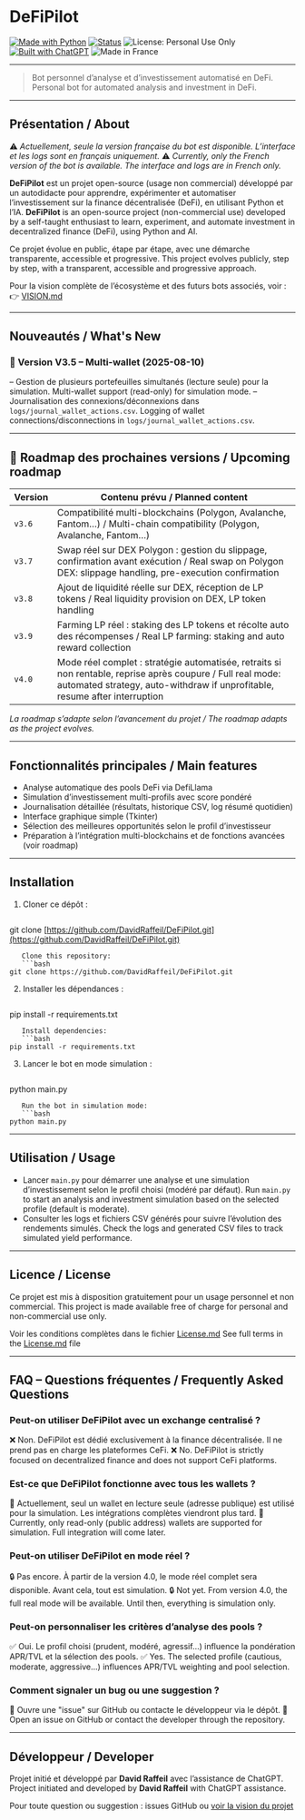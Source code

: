 # DeFiPilot

[![Made with Python](https://img.shields.io/badge/Made%20with-Python-3776AB?logo=python\&logoColor=white)](https://www.python.org/)
[![Status](https://img.shields.io/badge/status-stable-brightgreen)]()
![License: Personal Use Only](https://img.shields.io/badge/license-Personal--Use--Only-lightgrey)
[![Built with ChatGPT](https://img.shields.io/badge/built%20with-ChatGPT-10a37f?logo=openai\&logoColor=white)](https://openai.com/chatgpt)
![Made in France](https://img.shields.io/badge/Made%20in-France-blue?logo=france\&logoColor=white)

---

> Bot personnel d’analyse et d’investissement automatisé en DeFi.
> Personal bot for automated analysis and investment in DeFi.

---

## Présentation / About

⚠️ *Actuellement, seule la version française du bot est disponible. L’interface et les logs sont en français uniquement.*
⚠️ *Currently, only the French version of the bot is available. The interface and logs are in French only.*

**DeFiPilot** est un projet open-source (usage non commercial) développé par un autodidacte pour apprendre, expérimenter et automatiser l’investissement sur la finance décentralisée (DeFi), en utilisant Python et l’IA.
**DeFiPilot** is an open-source project (non-commercial use) developed by a self-taught enthusiast to learn, experiment, and automate investment in decentralized finance (DeFi), using Python and AI.

Ce projet évolue en public, étape par étape, avec une démarche transparente, accessible et progressive.
This project evolves publicly, step by step, with a transparent, accessible and progressive approach.

Pour la vision complète de l’écosystème et des futurs bots associés, voir :
👉 [VISION.md](https://github.com/DavidRaffeil/DeFiPilot/blob/main/VISION.md)

---

## Nouveautés / What's New

### 🔹 Version V3.5 – Multi-wallet (2025-08-10)

– Gestion de plusieurs portefeuilles simultanés (lecture seule) pour la simulation.
Multi-wallet support (read-only) for simulation mode.
– Journalisation des connexions/déconnexions dans `logs/journal_wallet_actions.csv`.
Logging of wallet connections/disconnections in `logs/journal_wallet_actions.csv`.

---

## 🚀 Roadmap des prochaines versions / Upcoming roadmap

| Version | Contenu prévu / Planned content                                                                                                                                                           |
| ------- | ----------------------------------------------------------------------------------------------------------------------------------------------------------------------------------------- |
| `v3.6`  | Compatibilité multi-blockchains (Polygon, Avalanche, Fantom…) / Multi-chain compatibility (Polygon, Avalanche, Fantom…)                                                                   |
| `v3.7`  | Swap réel sur DEX Polygon : gestion du slippage, confirmation avant exécution / Real swap on Polygon DEX: slippage handling, pre-execution confirmation                                   |
| `v3.8`  | Ajout de liquidité réelle sur DEX, réception de LP tokens / Real liquidity provision on DEX, LP token handling                                                                            |
| `v3.9`  | Farming LP réel : staking des LP tokens et récolte auto des récompenses / Real LP farming: staking and auto reward collection                                                             |
| `v4.0`  | Mode réel complet : stratégie automatisée, retraits si non rentable, reprise après coupure / Full real mode: automated strategy, auto-withdraw if unprofitable, resume after interruption |

*La roadmap s’adapte selon l’avancement du projet / The roadmap adapts as the project evolves.*

---

## Fonctionnalités principales / Main features

* Analyse automatique des pools DeFi via DefiLlama
* Simulation d’investissement multi-profils avec score pondéré
* Journalisation détaillée (résultats, historique CSV, log résumé quotidien)
* Interface graphique simple (Tkinter)
* Sélection des meilleures opportunités selon le profil d’investisseur
* Préparation à l’intégration multi-blockchains et de fonctions avancées (voir roadmap)

---

## Installation

1. Cloner ce dépôt :

   ```bash
   ```

git clone [https://github.com/DavidRaffeil/DeFiPilot.git](https://github.com/DavidRaffeil/DeFiPilot.git)

````
   Clone this repository:
   ```bash
git clone https://github.com/DavidRaffeil/DeFiPilot.git
````

2. Installer les dépendances :

   ```bash
   ```

pip install -r requirements.txt

````
   Install dependencies:
   ```bash
pip install -r requirements.txt
````

3. Lancer le bot en mode simulation :

   ```bash
   ```

python main.py

````
   Run the bot in simulation mode:
   ```bash
python main.py
````

---

## Utilisation / Usage

* Lancer `main.py` pour démarrer une analyse et une simulation d’investissement selon le profil choisi (modéré par défaut).
  Run `main.py` to start an analysis and investment simulation based on the selected profile (default is moderate).
* Consulter les logs et fichiers CSV générés pour suivre l’évolution des rendements simulés.
  Check the logs and generated CSV files to track simulated yield performance.

---

## Licence / License

Ce projet est mis à disposition gratuitement pour un usage personnel et non commercial.
This project is made available free of charge for personal and non-commercial use only.

Voir les conditions complètes dans le fichier [License.md](./License.md)
See full terms in the [License.md](./License.md) file

---

## FAQ – Questions fréquentes / Frequently Asked Questions

### Peut-on utiliser DeFiPilot avec un exchange centralisé ?

❌ Non. DeFiPilot est dédié exclusivement à la finance décentralisée. Il ne prend pas en charge les plateformes CeFi.
❌ No. DeFiPilot is strictly focused on decentralized finance and does not support CeFi platforms.

### Est-ce que DeFiPilot fonctionne avec tous les wallets ?

🧪 Actuellement, seul un wallet en lecture seule (adresse publique) est utilisé pour la simulation. Les intégrations complètes viendront plus tard.
🧪 Currently, only read-only (public address) wallets are supported for simulation. Full integration will come later.

### Peut-on utiliser DeFiPilot en mode réel ?

🔒 Pas encore. À partir de la version 4.0, le mode réel complet sera disponible. Avant cela, tout est simulation.
🔒 Not yet. From version 4.0, the full real mode will be available. Until then, everything is simulation only.

### Peut-on personnaliser les critères d’analyse des pools ?

✅ Oui. Le profil choisi (prudent, modéré, agressif…) influence la pondération APR/TVL et la sélection des pools.
✅ Yes. The selected profile (cautious, moderate, aggressive...) influences APR/TVL weighting and pool selection.

### Comment signaler un bug ou une suggestion ?

💬 Ouvre une "issue" sur GitHub ou contacte le développeur via le dépôt.
💬 Open an issue on GitHub or contact the developer through the repository.

---

## Développeur / Developer

Projet initié et développé par **David Raffeil** avec l’assistance de ChatGPT.
Project initiated and developed by **David Raffeil** with ChatGPT assistance.

Pour toute question ou suggestion : issues GitHub ou [voir la vision du projet](https://github.com/DavidRaffeil/DeFiPilot/blob/main/VISION.md)
